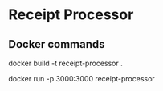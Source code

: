 # Receipt Processor

## Docker commands
docker build -t receipt-processor .

docker run -p 3000:3000 receipt-processor
